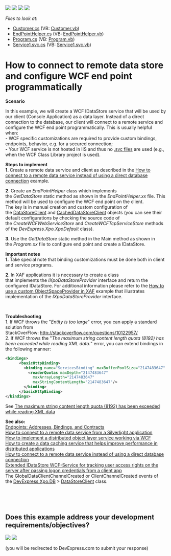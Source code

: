 <!-- default badges list -->
![](https://img.shields.io/endpoint?url=https://codecentral.devexpress.com/api/v1/VersionRange/128585604/19.2.7%2B)
[![](https://img.shields.io/badge/Open_in_DevExpress_Support_Center-FF7200?style=flat-square&logo=DevExpress&logoColor=white)](https://supportcenter.devexpress.com/ticket/details/E5137)
[![](https://img.shields.io/badge/📖_How_to_use_DevExpress_Examples-e9f6fc?style=flat-square)](https://docs.devexpress.com/GeneralInformation/403183)
[![](https://img.shields.io/badge/💬_Leave_Feedback-feecdd?style=flat-square)](#does-this-example-address-your-development-requirementsobjectives)
<!-- default badges end -->
<!-- default file list -->
*Files to look at*:

* [Customer.cs](./CS/E5137/Customer.cs) (VB: [Customer.vb](./VB/E5137/Customer.vb))
* [EndPointHelper.cs](./CS/E5137/EndPointHelper.cs) (VB: [EndPointHelper.vb](./VB/E5137/EndPointHelper.vb))
* [Program.cs](./CS/E5137/Program.cs) (VB: [Program.vb](./VB/E5137/Program.vb))
* [Service1.svc.cs](./CS/WcfService1/Service1.svc.cs) (VB: [Service1.svc.vb](./VB/WcfService1/Service1.svc.vb))
<!-- default file list end -->
# How to connect to remote data store and configure WCF end point programmatically


<p><strong>Scenario</strong></p>
<p>In this example, we will create a WCF IDataStore service that will be used by our client (Console Application) as a data layer. Instead of a direct connection to the database, our client will connect to a remote service and configure the WCF end point programmatically. This is usually helpful when: <br><strong>-</strong> WCF specific customizations are required to provide custom bindings, endpoints, behavior, e.g. for a secured connection;<br><strong>-</strong> Your WCF service is not hosted in IIS and thus no <a href="http://stackoverflow.com/questions/2113461/">.svc files</a> are used (e.g., when the WCF Class Library project is used).</p>
<p><strong>Steps to implement</strong><br><strong>1. </strong>Create a remote data service and client as described in the <a href="https://www.devexpress.com/Support/Center/p/E4930">How to connect to a remote data service instead of using a direct database connection</a> example.</p>
<p><strong>2. </strong>Create an <em>EndPointHelper </em>class which implements the <em>GetDataStore</em> static method as shown in the <em>EndPointHelper.xx</em> file. This method will be used to configure the WCF end point on the client.<br>The key is in manual creation and custom configuration of the <a href="https://documentation.devexpress.com/#XPO/clsDevExpressXpoDBDataStoreClienttopic">DataStoreClient</a> and <a href="https://documentation.devexpress.com/#XPO/clsDevExpressXpoDBCachedDataStoreClienttopic">CachedDataStoreClient</a> objects (you can see their default configurations by checking the source code of the <em>CreateWCFWebServiceStore</em> and <em>CreateWCFTcpServiceStore</em> methods of the <em>DevExpress.Xpo.XpoDefault</em> class).</p>
<p><strong>3.</strong> Use the <em>GetDataStore </em>static method in the Main method as shown in the <em>Program.xx</em> file to configure end point and create a IDataStore.</p>
<p><strong>Important notes<br></strong><strong>1. </strong>Take special note that binding customizations must be done both in client and service programs.</p>
<p><strong>2. </strong>In XAF applications it is necessary to create a class that implements the <em>IXpoDataStoreProvider</em> interface and return the configured IDataStore. For additional information please refer to the <a href="https://www.devexpress.com/Support/Center/p/e411">How to use a custom ObjectSpaceProvider in XAF</a> example that illustrates implementation of the <em>IXpoDataStoreProvider</em> interface.</p>
<p> </p>
<p><strong>Troubleshooting</strong><br>1. If WCF throws the "<em>Entity is too large</em>" error, you can apply a standard solution from StackOverFlow: <a href="http://stackoverflow.com/questions/10122957/">http://stackoverflow.com/questions/10122957/</a><br>2. If WCF throws the "<em>The maximum string content length quota (8192) has been exceeded while reading XML data.</em>" error, you can extend bindings in the following manner:</p>


```xml
<bindings>
      <basicHttpBinding>
        <binding name="ServicesBinding" maxBufferPoolSize="2147483647" maxReceivedMessageSize="2147483647" maxBufferSize="2147483647" transferMode="Streamed" >
          <readerQuotas maxDepth="2147483647"
            maxArrayLength="2147483647"
            maxStringContentLength="2147483647"/>
        </binding>
      </basicHttpBinding>
</bindings>
```


<p>See <a href="http://stackoverflow.com/questions/6600057/the-maximum-string-content-length-quota-8192-has-been-exceeded-while-reading-x">The maximum string content length quota (8192) has been exceeded while reading XML data</a></p>
<p><strong>See also:<br></strong><a href="http://msdn.microsoft.com/en-us/library/ms733107(v=vs.110).aspx">Endpoints: Addresses, Bindings, and Contracts</a><strong><br></strong><a href="https://www.devexpress.com/Support/Center/p/e4993">How to connect to a remote data service from a Silverlight application</a><strong><br></strong><a href="https://www.devexpress.com/Support/Center/p/e5072">How to implement a distributed object layer service working via WCF</a><br><a href="https://www.devexpress.com/Support/Center/p/e4932">How to create a data caching service that helps improve performance in distributed applications</a><br><a href="https://www.devexpress.com/Support/Center/p/e4930">How to connect to a remote data service instead of using a direct database connection</a><br><a href="https://www.devexpress.com/Support/Center/p/Q413907">Extended IDataStore WCF-Service for tracking user access rights on the server after passing logon credentials from a client app</a><br>The GlobalDataClientChannelCreated or ClientChannelCreated events of the <a href="https://documentation.devexpress.com/CoreLibraries/DevExpressXpoDB.aspx">DevExpress.Xpo.DB</a> > <a href="https://documentation.devexpress.com/CoreLibraries/clsDevExpressXpoDBDataStoreClienttopic.aspx">DataStoreClient</a> class.<br><u></u></p>
<p> </p>

<br/>


<!-- feedback -->
## Does this example address your development requirements/objectives?

[<img src="https://www.devexpress.com/support/examples/i/yes-button.svg"/>](https://www.devexpress.com/support/examples/survey.xml?utm_source=github&utm_campaign=XPO_how-to-connect-to-remote-data-store-and-configure-wcf-end-point-programmatically-e5137&~~~was_helpful=yes) [<img src="https://www.devexpress.com/support/examples/i/no-button.svg"/>](https://www.devexpress.com/support/examples/survey.xml?utm_source=github&utm_campaign=XPO_how-to-connect-to-remote-data-store-and-configure-wcf-end-point-programmatically-e5137&~~~was_helpful=no)

(you will be redirected to DevExpress.com to submit your response)
<!-- feedback end -->
